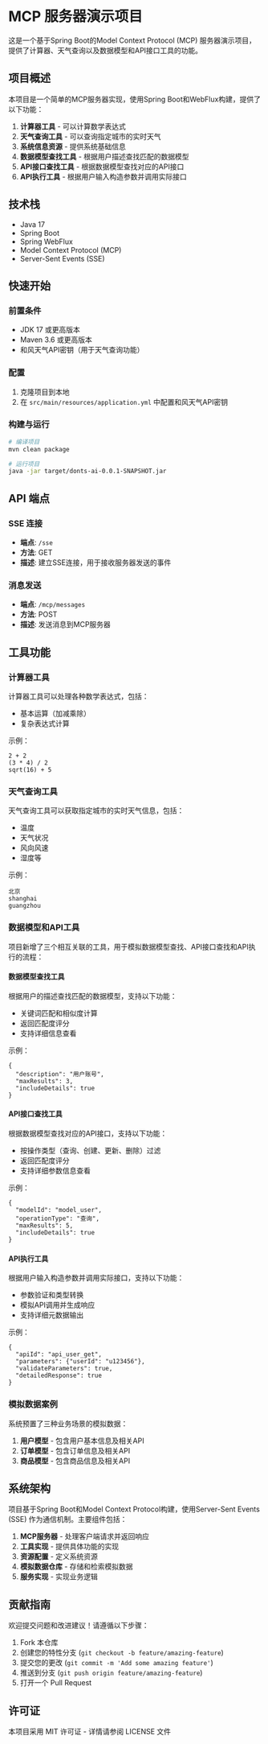 # MCP 服务器演示项目

这是一个基于Spring Boot的Model Context Protocol (MCP) 服务器演示项目，提供了计算器、天气查询以及数据模型和API接口工具的功能。

## 项目概述

本项目是一个简单的MCP服务器实现，使用Spring Boot和WebFlux构建，提供了以下功能：

1. **计算器工具** - 可以计算数学表达式
2. **天气查询工具** - 可以查询指定城市的实时天气
3. **系统信息资源** - 提供系统基础信息
4. **数据模型查找工具** - 根据用户描述查找匹配的数据模型
5. **API接口查找工具** - 根据数据模型查找对应的API接口
6. **API执行工具** - 根据用户输入构造参数并调用实际接口

## 技术栈

- Java 17
- Spring Boot
- Spring WebFlux
- Model Context Protocol (MCP)
- Server-Sent Events (SSE)

## 快速开始

### 前置条件

- JDK 17 或更高版本
- Maven 3.6 或更高版本
- 和风天气API密钥（用于天气查询功能）

### 配置

1. 克隆项目到本地
2. 在 `src/main/resources/application.yml` 中配置和风天气API密钥

### 构建与运行

```bash
# 编译项目
mvn clean package

# 运行项目
java -jar target/donts-ai-0.0.1-SNAPSHOT.jar
```

## API 端点

### SSE 连接

- **端点**: `/sse`
- **方法**: GET
- **描述**: 建立SSE连接，用于接收服务器发送的事件

### 消息发送

- **端点**: `/mcp/messages`
- **方法**: POST
- **描述**: 发送消息到MCP服务器

## 工具功能

### 计算器工具

计算器工具可以处理各种数学表达式，包括：
- 基本运算（加减乘除）
- 复杂表达式计算

示例：
```
2 + 2
(3 * 4) / 2
sqrt(16) + 5
```

### 天气查询工具

天气查询工具可以获取指定城市的实时天气信息，包括：
- 温度
- 天气状况
- 风向风速
- 湿度等

示例：
```
北京
shanghai
guangzhou
```

### 数据模型和API工具

项目新增了三个相互关联的工具，用于模拟数据模型查找、API接口查找和API执行的流程：

#### 数据模型查找工具

根据用户的描述查找匹配的数据模型，支持以下功能：
- 关键词匹配和相似度计算
- 返回匹配度评分
- 支持详细信息查看

示例：
```
{
  "description": "用户账号",
  "maxResults": 3,
  "includeDetails": true
}
```

#### API接口查找工具

根据数据模型查找对应的API接口，支持以下功能：
- 按操作类型（查询、创建、更新、删除）过滤
- 返回匹配度评分
- 支持详细参数信息查看

示例：
```
{
  "modelId": "model_user",
  "operationType": "查询",
  "maxResults": 5,
  "includeDetails": true
}
```

#### API执行工具

根据用户输入构造参数并调用实际接口，支持以下功能：
- 参数验证和类型转换
- 模拟API调用并生成响应
- 支持详细元数据输出

示例：
```
{
  "apiId": "api_user_get",
  "parameters": {"userId": "u123456"},
  "validateParameters": true,
  "detailedResponse": true
}
```

### 模拟数据案例

系统预置了三种业务场景的模拟数据：

1. **用户模型** - 包含用户基本信息及相关API
2. **订单模型** - 包含订单信息及相关API
3. **商品模型** - 包含商品信息及相关API

## 系统架构

项目基于Spring Boot和Model Context Protocol构建，使用Server-Sent Events (SSE) 作为通信机制。主要组件包括：

1. **MCP服务器** - 处理客户端请求并返回响应
2. **工具实现** - 提供具体功能的实现
3. **资源配置** - 定义系统资源
4. **模拟数据仓库** - 存储和检索模拟数据
5. **服务实现** - 实现业务逻辑

## 贡献指南

欢迎提交问题和改进建议！请遵循以下步骤：

1. Fork 本仓库
2. 创建您的特性分支 (`git checkout -b feature/amazing-feature`)
3. 提交您的更改 (`git commit -m 'Add some amazing feature'`)
4. 推送到分支 (`git push origin feature/amazing-feature`)
5. 打开一个 Pull Request

## 许可证

本项目采用 MIT 许可证 - 详情请参阅 LICENSE 文件